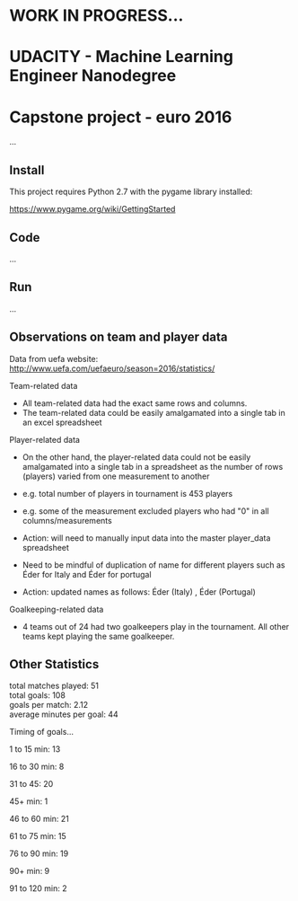# WORK IN PROGRESS...

# UDACITY - Machine Learning Engineer Nanodegree

# Capstone project - euro 2016

...

## Install

This project requires Python 2.7 with the pygame library installed:

https://www.pygame.org/wiki/GettingStarted

## Code

...

## Run

...

## Observations on team and player data

Data from uefa website:  http://www.uefa.com/uefaeuro/season=2016/statistics/

Team-related data
- All team-related data had the exact same rows and columns.  
- The team-related data could be easily amalgamated into a single tab in an excel spreadsheet

Player-related data
- On the other hand, the player-related data could not be easily amalgamated into a single
tab in a spreadsheet as the number of rows (players) varied from one measurement to another
- e.g. total number of players in tournament is 453 players
- e.g. some of the measurement excluded players who had "0" in all columns/measurements
- Action:  will need to manually input data into the master player_data spreadsheet

- Need to be mindful of duplication of name for different players such as Éder for Italy and Éder for portugal
- Action:  updated names as follows:  Éder (Italy) , Éder (Portugal)

Goalkeeping-related data
- 4 teams out of 24 had two goalkeepers play in the tournament.  All other teams kept playing the same goalkeeper.

## Other Statistics

total matches played: 51	
total goals: 108	
goals per match: 2.12 	
average minutes per goal: 44

Timing of goals...

1 to 15 min: 	13

16 to 30 min: 	8

31 to 45: 		20

45+ min: 		1

46 to 60 min: 	21

61 to 75 min: 	15

76 to 90 min: 	19

90+ min: 		9

91 to 120 min:	2



